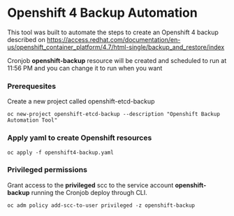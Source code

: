 # Openshift 4 Backup Automation

This tool was built to automate the steps to create an Openshift 4 backup described on https://access.redhat.com/documentation/en-us/openshift_container_platform/4.7/html-single/backup_and_restore/index

Cronjob **openshift-backup** resource  will be created and scheduled to run at 11:56 PM and you can change it to run when you want

### Prerequesites

Create a new project called openshift-etcd-backup

`oc new-project openshift-etcd-backup --description "Openshift Backup Automation Tool"` 

### Apply yaml to create Openshift resources

`oc apply -f openshift4-backup.yaml`

### Privileged permissions

Grant access to the **privileged** scc to the service account **openshift-backup** running the Cronjob deploy through CLI.

`oc adm policy add-scc-to-user privileged -z openshift-backup`

